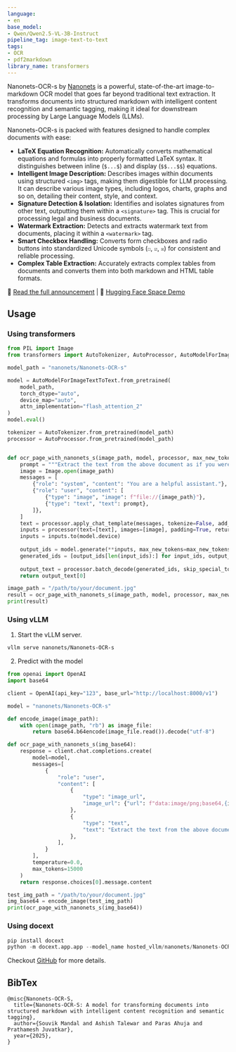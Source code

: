 ```yaml
---
language:
- en
base_model:
- Qwen/Qwen2.5-VL-3B-Instruct
pipeline_tag: image-text-to-text
tags:
- OCR
- pdf2markdown
library_name: transformers
---
```



Nanonets-OCR-s by [Nanonets](https://nanonets.com) is a powerful, state-of-the-art image-to-markdown OCR model that goes far beyond traditional text extraction. It transforms documents into structured markdown with intelligent content recognition and semantic tagging, making it ideal for downstream processing by Large Language Models (LLMs).

Nanonets-OCR-s is packed with features designed to handle complex documents with ease:

* **LaTeX Equation Recognition:** Automatically converts mathematical equations and formulas into properly formatted LaTeX syntax. It distinguishes between inline (`$...$`) and display (`$$...$$`) equations.
* **Intelligent Image Description:** Describes images within documents using structured `<img>` tags, making them digestible for LLM processing. It can describe various image types, including logos, charts, graphs and so on, detailing their content, style, and context.
* **Signature Detection & Isolation:** Identifies and isolates signatures from other text, outputting them within a `<signature>` tag. This is crucial for processing legal and business documents.
* **Watermark Extraction:** Detects and extracts watermark text from documents, placing it within a `<watermark>` tag.
* **Smart Checkbox Handling:** Converts form checkboxes and radio buttons into standardized Unicode symbols (`☐`, `☑`, `☒`) for consistent and reliable processing.
* **Complex Table Extraction:** Accurately extracts complex tables from documents and converts them into both markdown and HTML table formats.


📢 [Read the full announcement](https://nanonets.com/research/nanonets-ocr-s) | 🤗 [Hugging Face Space Demo](https://huggingface.co/spaces/Souvik3333/Nanonets-ocr-s)

## Usage
### Using transformers
```python
from PIL import Image
from transformers import AutoTokenizer, AutoProcessor, AutoModelForImageTextToText

model_path = "nanonets/Nanonets-OCR-s"

model = AutoModelForImageTextToText.from_pretrained(
    model_path, 
    torch_dtype="auto", 
    device_map="auto", 
    attn_implementation="flash_attention_2"
)
model.eval()

tokenizer = AutoTokenizer.from_pretrained(model_path)
processor = AutoProcessor.from_pretrained(model_path)


def ocr_page_with_nanonets_s(image_path, model, processor, max_new_tokens=4096):
    prompt = """Extract the text from the above document as if you were reading it naturally. Return the tables in html format. Return the equations in LaTeX representation. If there is an image in the document and image caption is not present, add a small description of the image inside the <img></img> tag; otherwise, add the image caption inside <img></img>. Watermarks should be wrapped in brackets. Ex: <watermark>OFFICIAL COPY</watermark>. Page numbers should be wrapped in brackets. Ex: <page_number>14</page_number> or <page_number>9/22</page_number>. Prefer using ☐ and ☑ for check boxes."""
    image = Image.open(image_path)
    messages = [
        {"role": "system", "content": "You are a helpful assistant."},
        {"role": "user", "content": [
            {"type": "image", "image": f"file://{image_path}"},
            {"type": "text", "text": prompt},
        ]},
    ]
    text = processor.apply_chat_template(messages, tokenize=False, add_generation_prompt=True)
    inputs = processor(text=[text], images=[image], padding=True, return_tensors="pt")
    inputs = inputs.to(model.device)
    
    output_ids = model.generate(**inputs, max_new_tokens=max_new_tokens, do_sample=False)
    generated_ids = [output_ids[len(input_ids):] for input_ids, output_ids in zip(inputs.input_ids, output_ids)]
    
    output_text = processor.batch_decode(generated_ids, skip_special_tokens=True, clean_up_tokenization_spaces=True)
    return output_text[0]

image_path = "/path/to/your/document.jpg"
result = ocr_page_with_nanonets_s(image_path, model, processor, max_new_tokens=15000)
print(result)
```

### Using vLLM
1. Start the vLLM server.
```bash
vllm serve nanonets/Nanonets-OCR-s
```
2. Predict with the model
```python
from openai import OpenAI
import base64

client = OpenAI(api_key="123", base_url="http://localhost:8000/v1")

model = "nanonets/Nanonets-OCR-s"

def encode_image(image_path):
    with open(image_path, "rb") as image_file:
        return base64.b64encode(image_file.read()).decode("utf-8")

def ocr_page_with_nanonets_s(img_base64):
    response = client.chat.completions.create(
        model=model,
        messages=[
            {
                "role": "user",
                "content": [
                    {
                        "type": "image_url",
                        "image_url": {"url": f"data:image/png;base64,{img_base64}"},
                    },
                    {
                        "type": "text",
                        "text": "Extract the text from the above document as if you were reading it naturally. Return the tables in html format. Return the equations in LaTeX representation. If there is an image in the document and image caption is not present, add a small description of the image inside the <img></img> tag; otherwise, add the image caption inside <img></img>. Watermarks should be wrapped in brackets. Ex: <watermark>OFFICIAL COPY</watermark>. Page numbers should be wrapped in brackets. Ex: <page_number>14</page_number> or <page_number>9/22</page_number>. Prefer using ☐ and ☑ for check boxes.",
                    },
                ],
            }
        ],
        temperature=0.0,
        max_tokens=15000
    )
    return response.choices[0].message.content

test_img_path = "/path/to/your/document.jpg"
img_base64 = encode_image(test_img_path)
print(ocr_page_with_nanonets_s(img_base64))
```

### Using docext
```python
pip install docext
python -m docext.app.app --model_name hosted_vllm/nanonets/Nanonets-OCR-s
```
Checkout [GitHub](https://github.com/NanoNets/docext/tree/dev/markdown) for more details.


## BibTex
```
@misc{Nanonets-OCR-S,
  title={Nanonets-OCR-S: A model for transforming documents into structured markdown with intelligent content recognition and semantic tagging},
  author={Souvik Mandal and Ashish Talewar and Paras Ahuja and Prathamesh Juvatkar},
  year={2025},
}
```